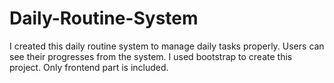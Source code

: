 # Daily-Routine-System
I created this daily routine system to manage daily tasks properly. Users can see their progresses from the system. I used bootstrap to create this project. Only frontend part is included.
